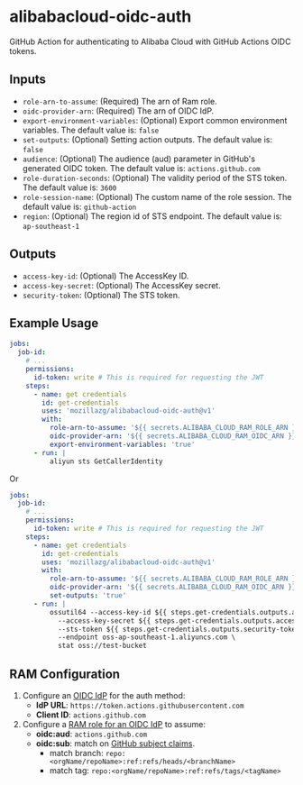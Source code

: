 # alibabacloud-oidc-auth

GitHub Action for authenticating to Alibaba Cloud with GitHub Actions OIDC tokens.

## Inputs

* `role-arn-to-assume`: (Required) The arn of Ram role.
* `oidc-provider-arn`: (Required) The arn of OIDC IdP.
* `export-environment-variables`: (Optional) Export common environment variables. The default value is: `false`
* `set-outputs`: (Optional) Setting action outputs. The default value is: `false`
* `audience`: (Optional) The audience (aud) parameter in GitHub's generated OIDC
  token. The default value is: `actions.github.com`
* `role-duration-seconds`: (Optional) The validity period of the STS token. The default value is: `3600`
* `role-session-name`: (Optional) The custom name of the role session. The default value is: `github-action`
* `region`: (Optional) The region id of STS endpoint. The default value is: `ap-southeast-1`

## Outputs

* `access-key-id`: (Optional) The AccessKey ID.
* `access-key-secret`: (Optional) The AccessKey secret.
* `security-token`: (Optional) The STS token.


## Example Usage

```yaml
jobs:
  job-id:
    # ...
    permissions:
      id-token: write # This is required for requesting the JWT
    steps:
      - name: get credentials
        id: get-credentials
        uses: 'mozillazg/alibabacloud-oidc-auth@v1'
        with:
          role-arn-to-assume: '${{ secrets.ALIBABA_CLOUD_RAM_ROLE_ARN }}'
          oidc-provider-arn: '${{ secrets.ALIBABA_CLOUD_RAM_OIDC_ARN }}'
          export-environment-variables: 'true'
      - run: |
          aliyun sts GetCallerIdentity
```

Or

```yaml
jobs:
  job-id:
    # ...
    permissions:
      id-token: write # This is required for requesting the JWT
    steps:
      - name: get credentials
        id: get-credentials
        uses: 'mozillazg/alibabacloud-oidc-auth@v1'
        with:
          role-arn-to-assume: '${{ secrets.ALIBABA_CLOUD_RAM_ROLE_ARN }}'
          oidc-provider-arn: '${{ secrets.ALIBABA_CLOUD_RAM_OIDC_ARN }}'
          set-outputs: 'true'
      - run: |
          ossutil64 --access-key-id ${{ steps.get-credentials.outputs.access-key-id }} \
            --access-key-secret ${{ steps.get-credentials.outputs.access-key-secret }} \
            --sts-token ${{ steps.get-credentials.outputs.security-token }} --mode StsToken \
            --endpoint oss-ap-southeast-1.aliyuncs.com \
            stat oss://test-bucket
```

## RAM Configuration

1. Configure an [OIDC IdP](https://www.alibabacloud.com/help/en/resource-access-management/latest/manage-an-oidc-idp?spm=a2c63.p38356.0.0.3d076b9do9jEJr#section-hqp-6mi-g84) for the auth method:
    * **IdP URL**: `https://token.actions.githubusercontent.com`
    * **Client ID**: `actions.github.com`
2. Configure a [RAM role for an OIDC IdP](https://www.alibabacloud.com/help/en/resource-access-management/latest/create-a-ram-role-for-a-trusted-idp#section-mra-74d-14w) to assume:
    * **oidc:aud**: `actions.github.com`
    * **oidc:sub**: match on [GitHub subject claims](https://docs.github.com/en/actions/deployment/security-hardening-your-deployments/about-security-hardening-with-openid-connect#example-subject-claims).
      * match branch: `repo:<orgName/repoName>:ref:refs/heads/<branchName>`
      * match tag: `repo:<orgName/repoName>:ref:refs/tags/<tagName>`

